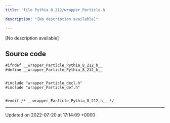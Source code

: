 ```yaml
---
title: 'file Pythia_8_212/wrapper_Particle.h'

description: "[No description available]"

---
```







[No description available]




## Source code

```
#ifndef __wrapper_Particle_Pythia_8_212_h__
#define __wrapper_Particle_Pythia_8_212_h__


#include "wrapper_Particle_decl.h"
#include "wrapper_Particle_def.h"


#endif /* __wrapper_Particle_Pythia_8_212_h__ */
```


-------------------------------

Updated on 2022-07-20 at 17:14:09 +0000
